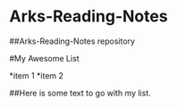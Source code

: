 # Arks-Reading-Notes

##Arks-Reading-Notes repository 

#My Awesome List

*item 1
*item 2

##Here is some text to go with my list.
